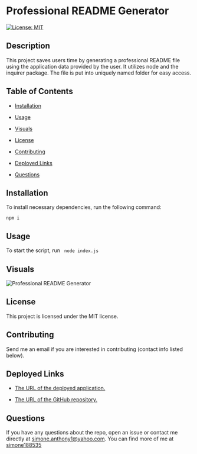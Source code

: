 # Professional README Generator

  [![License: MIT](https://img.shields.io/badge/License-MIT-yellow.svg)](https://opensource.org/licenses/MIT)

  ## Description
  This project saves users time by generating a professional README file using the application data provided by the user. It utilizes node and the inquirer package. The file is put into uniquely named folder for easy access.

  ## Table of Contents

  * [Installation](#installation)

  * [Usage](#usage)

  * [Visuals](#visuals)

  * [License](#license)

  * [Contributing](#contributing)

  * [Deployed Links](#deployed-links)

  * [Questions](#questions)


  ## Installation

  To install necessary dependencies, run the following command:

  ```
  npm i
  ```

  ## Usage

  To start the script, run ``` node index.js```

  ## Visuals
  ![Professional README Generator](./assets/Professional-README-Generator.gif)

  ## License

  This project is licensed under the MIT license.

  ## Contributing

  Send me an email if you are interested in contributing (contact info listed below).

  ## Deployed Links

  * [The URL of the deployed application.](https://simone188535.github.io/Professional-README-Generator/)

  * [The URL of the GitHub repository.](https://github.com/simone188535/Professional-README-Generator)

  ## Questions

  If you have any questions about the repo, open
  an issue or contact me directly at simone.anthony1@yahoo.com. You
  can find more of me at [simone188535](https://github.com/simone188535)
